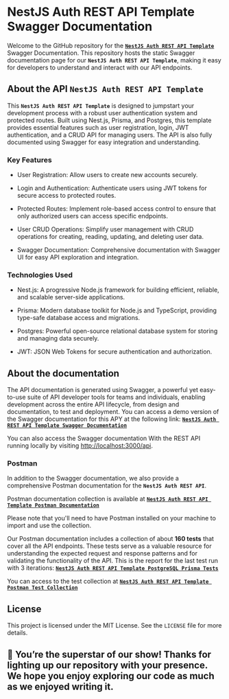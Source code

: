 # NestJS Auth REST API Template Swagger Documentation

Welcome to the GitHub repository for the [**`NestJS Auth REST API Template`**](https://juliancallejas.github.io/twqTest/) Swagger Documentation.
This repository hosts the static Swagger documentation page for our **`NestJS Auth REST API Template`**, making it easy for developers to understand and interact with our API endpoints.

## About the API **`NestJS Auth REST API Template`**

This **`NestJS Auth REST API Template`** is designed to jumpstart your development process with a robust user authentication system and protected routes. Built using Nest.js, Prisma, and Postgres, this template provides essential features such as user registration, login, JWT authentication, and a CRUD API for managing users. The API is also fully documented using Swagger for easy integration and understanding.

### Key Features

- User Registration: Allow users to create new accounts securely.

- Login and Authentication: Authenticate users using JWT tokens for secure access to protected routes.

- Protected Routes: Implement role-based access control to ensure that only authorized users can access specific endpoints.

- User CRUD Operations: Simplify user management with CRUD operations for creating, reading, updating, and deleting user data.

- Swagger Documentation: Comprehensive documentation with Swagger UI for easy API exploration and integration.

### Technologies Used

- Nest.js: A progressive Node.js framework for building efficient, reliable, and scalable server-side applications.

- Prisma: Modern database toolkit for Node.js and TypeScript, providing type-safe database access and migrations.

- Postgres: Powerful open-source relational database system for storing and managing data securely.

- JWT: JSON Web Tokens for secure authentication and authorization.


## About the documentation

The API documentation is generated using Swagger, a powerful yet easy-to-use suite of API developer tools for teams and individuals, enabling development across the entire API lifecycle, from design and documentation, to test and deployment.
You can access a demo version of the Swagger documentation for this APY at the following link: [**`NestJS Auth REST API Template Swagger Documentation`**](https://juliancallejas.github.io/NestJS-Auth-REST-API-Template-SwaggerDoc/)

You can also access the Swagger documentation With the REST API running locally by visiting <a href="http://localhost:3000/api" >http://localhost:3000/api</a>.

### Postman

In addition to the Swagger documentation, we also provide a comprehensive Postman documentation for the **`NestJS Auth REST API`**.

Postman documentation collection is available at [**`NestJS Auth REST API Template Postman Documentation`**](https://www.postman.com/jc-develop/workspace/nest-auth-rest-apis/documentation/22997111-3a008800-dea9-4b27-b1bc-2a3ac5be1e33)

Please note that you'll need to have Postman installed on your machine to import and use the collection.

Our Postman documentation includes a collection of about **160 tests** that cover all the API endpoints. These tests serve as a valuable resource for understanding the expected request and response patterns and for validating the functionality of the API. This is the report for the last test run with 3 iterations: [**`NestJS Auth REST API Template PostgreSQL Prisma Tests`**](https://juliancallejas.github.io/NestJS-Auth-REST-API-Template-Postgres-Prisma-Test/)

You can access to the test collection at [**`NestJS Auth REST API Template Postman Test Collection`**](https://www.postman.com/jc-develop/workspace/nest-auth-rest-apis/documentation/22997111-7ae8198b-97f8-4e01-9830-77dd1e10088b)

## License

This project is licensed under the MIT License. See the `LICENSE` file for more details.

## 🌟 You’re the superstar of our show! Thanks for lighting up our repository with your presence. We hope you enjoy exploring our code as much as we enjoyed writing it.

